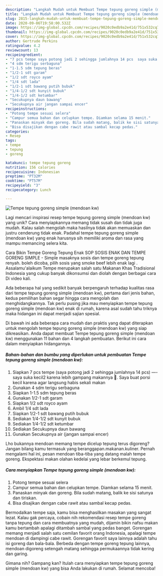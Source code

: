 ```yaml
---
description: "Langkah Mudah untuk Membuat Tempe tepung goreng simple (mendoan kw) Anti Gagal"
title: "Langkah Mudah untuk Membuat Tempe tepung goreng simple (mendoan kw) Anti Gagal"
slug: 2815-langkah-mudah-untuk-membuat-tempe-tepung-goreng-simple-mendoan-kw-anti-gagal
date: 2020-09-06T19:58:00.532Z
image: https://img-global.cpcdn.com/recipes/9020c0edb9a2e41d/751x532cq70/tempe-tepung-goreng-simple-mendoan-kw-foto-resep-utama.jpg
thumbnail: https://img-global.cpcdn.com/recipes/9020c0edb9a2e41d/751x532cq70/tempe-tepung-goreng-simple-mendoan-kw-foto-resep-utama.jpg
cover: https://img-global.cpcdn.com/recipes/9020c0edb9a2e41d/751x532cq70/tempe-tepung-goreng-simple-mendoan-kw-foto-resep-utama.jpg
author: Gertrude Perkins
ratingvalue: 4.2
reviewcount: 13
recipeingredient:
- "7 pcs tempe saya potong jadi 2 sehingga jumlahnya 14 pcs  saya suka kecil2 karena lebih gampang makannya  Saya buat porsi kecil karena agar langsung habis sekali makan"
- "4 sdm terigu serbaguna"
- "1-1.5 sdm tepung beras"
- "1/2-1 sdt garam"
- "1/2 sdt royco ayam"
- "1/4 sdt lada"
- "1/2-1 sdt bawang putih bubuk"
- "1/4-1/2 sdt kunyit bubuk"
- "1/4-1/2 sdt ketumbar"
- "Secukupnya daun bawang"
- "Secukupnya air jangan sampai encer"
recipeinstructions:
- "Potong tempe sesuai selera"
- "Campur semua bahan dan celupkan tempe. Diamkan selama 15 menit."
- "Panaskan minyak dan goreng. Bila sudah matang, balik ke sisi satunya dan tiriskan."
- "Bisa disajikan dengan cabe rawit atau sambal kecap pedas."
categories:
- Resep
tags:
- tempe
- tepung
- goreng

katakunci: tempe tepung goreng 
nutrition: 156 calories
recipecuisine: Indonesian
preptime: "PT32M"
cooktime: "PT57M"
recipeyield: "3"
recipecategory: Lunch

---
```



![Tempe tepung goreng simple (mendoan kw)](https://img-global.cpcdn.com/recipes/9020c0edb9a2e41d/751x532cq70/tempe-tepung-goreng-simple-mendoan-kw-foto-resep-utama.jpg)

Lagi mencari inspirasi resep tempe tepung goreng simple (mendoan kw) yang unik? Cara menyiapkannya memang tidak susah dan tidak juga mudah. Kalau salah mengolah maka hasilnya tidak akan memuaskan dan justru cenderung tidak enak. Padahal tempe tepung goreng simple (mendoan kw) yang enak harusnya sih memiliki aroma dan rasa yang mampu memancing selera kita.

Cara Bikin Tempe Goreng Tepung Enak SOP SOSIS ENAK DAN TEMPE GORENG SIMPLE - Simple masaknya sosis dan tempe goreng tepung renyah. boleh dicoba, pilih sosis yang smoke beef lebih enak lagi . Assalamu&#39;alaikum Tempe merupakan salah satu Makanan Khas Tradisional Indonesia yang cukup banyak dikonsumsi dan diolah dengan berbagai cara Di video kali.

Ada beberapa hal yang sedikit banyak berpengaruh terhadap kualitas rasa dari tempe tepung goreng simple (mendoan kw), pertama dari jenis bahan, kedua pemilihan bahan segar hingga cara mengolah dan menghidangkannya. Tak perlu pusing jika mau menyiapkan tempe tepung goreng simple (mendoan kw) enak di rumah, karena asal sudah tahu triknya maka hidangan ini dapat menjadi sajian spesial.


Di bawah ini ada beberapa cara mudah dan praktis yang dapat diterapkan untuk mengolah tempe tepung goreng simple (mendoan kw) yang siap dikreasikan. Anda dapat membuat Tempe tepung goreng simple (mendoan kw) menggunakan 11 bahan dan 4 langkah pembuatan. Berikut ini cara dalam menyiapkan hidangannya.

<!--inarticleads1-->

##### Bahan-bahan dan bumbu yang diperlukan untuk pembuatan Tempe tepung goreng simple (mendoan kw):

1. Siapkan 7 pcs tempe (saya potong jadi 2 sehingga jumlahnya 14 pcs) —- saya suka kecil2 karena lebih gampang makannya 😬. Saya buat porsi kecil karena agar langsung habis sekali makan
1. Gunakan 4 sdm terigu serbaguna
1. Siapkan 1-1.5 sdm tepung beras
1. Gunakan 1/2-1 sdt garam
1. Siapkan 1/2 sdt royco ayam
1. Ambil 1/4 sdt lada
1. Siapkan 1/2-1 sdt bawang putih bubuk
1. Sediakan 1/4-1/2 sdt kunyit bubuk
1. Sediakan 1/4-1/2 sdt ketumbar
1. Sediakan Secukupnya daun bawang
1. Gunakan Secukupnya air (jangan sampai encer)


Lho bukannya mendoan memang tempe dicelup tepung terus digoreng? Jangan bilang kamu termasuk yang beranggapan.makanan.kuliner. Pernah mengalami hal ini, pesan mendoan tiba-tiba yang datang malah tempe goreng. Ekspektasi makan olahan kedelai yang lebar berkemul tepung. 

<!--inarticleads2-->

##### Cara menyiapkan Tempe tepung goreng simple (mendoan kw):

1. Potong tempe sesuai selera
1. Campur semua bahan dan celupkan tempe. Diamkan selama 15 menit.
1. Panaskan minyak dan goreng. Bila sudah matang, balik ke sisi satunya dan tiriskan.
1. Bisa disajikan dengan cabe rawit atau sambal kecap pedas.


Bermodalkan tempe saja, kamu bisa menghasilkan masakan yang sangat lezat. Kalau gak percaya, cobain nih rekomendasi resep tempe goreng tanpa tepung dan cara membuatnya yang mudah, dijamin bikin nafsu makan kamu bertambah apalagi ditambah sambal yang pedas banget. Gorengan memang menjadi salah satu cemilan favorit orang Indonesia, apalagi tempe mendoan di dampingi cabe rawit. Gorengan favorit saya lainnya adalah tahu isi goreng dan bala-bala. Berbeda dengan tempe goreng tepung lainnya, mendoan digoreng setengah matang sehingga permukaannya tidak kering dan garing. 

Gimana nih? Gampang kan? Itulah cara menyiapkan tempe tepung goreng simple (mendoan kw) yang bisa Anda lakukan di rumah. Selamat mencoba!
